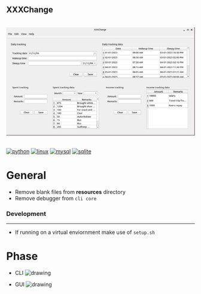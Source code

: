 ## XXXChange
\
![](./docs/screenshots/xxxchange_20230109_220442.png)

\
[![python](https://img.shields.io/badge/Python-3776AB?style=for-the-badge&logo=python&logoColor=white)]()
[![linux](https://img.shields.io/badge/Linux-FCC624?style=for-the-badge&logo=linux&logoColor=black)]()
[![mysql](https://img.shields.io/badge/MySQL-00000F?style=for-the-badge&logo=mysql&logoColor=whitexxx)]()
[![sqlite](https://img.shields.io/badge/SQLite-07405E?style=for-the-badge&logo=sqlite&logoColor=white)]()

# General
- Remove blank files from **resources** directory
- Remove debugger from `cli core`

### Development
---
- If running on a virtual enviornment make use of `setup.sh`


# Phase

- CLI <img src="https://progress-bar.dev/60/" alt="drawing" style="width:60px;"/>

- GUI <img src="https://progress-bar.dev/20/" alt="drawing" style="width:60px;"/>